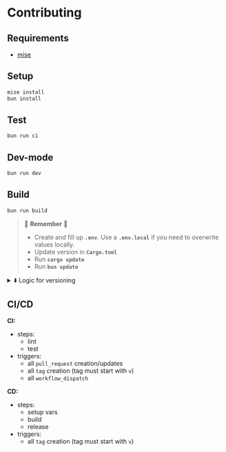 
# Contributing

## Requirements

- [mise][mise-url]

## Setup

```bash
mise install
bun install
```

## Test

```bash
bun run ci
```

## Dev-mode

```bash
bun run dev
```

## Build

```bash
bun run build
```

> 🚧 **Remember** 🚧
>
> - Create and fill up **`.env`**. Use a **`.env.local`** if you need to overwrite values locally.
> - Update version in **`Cargo.toml`**
> - Run **`cargo update`**
> - Run **`bun update`**

<details>
<summary>⬇️ Logic for versioning</summary>

We convert the version into an universal version for packager/installer compatibility and uniformity.

**Tag** format: `v[0-255].[0-255].[0-255]-[alpha|beta|rc].[0-31]`
**Version** format: `[0-255].[0-255].[0-255]-[alpha|beta|rc].[0-31]`
**Universal version** format: `[0-255].[0-255].[0-65535]`

_Formula_:

> `encoded_patch = patch * 2048 + prerelease_type_code * 32 + parseInt(prerelease_version, 10);`

> 💡 alpha = 0; beta = 1; rc = 2;

Examples:

- tag `v0.0.1-alpha.0`
  - release `ExoShell v0.0.1-alpha.0`
  - version `0.0.1-alpha.0`
  - universal version (package version) `0.0.12141`
- tag `v0.0.1`
  - release `ExoShell v0.0.1`
  - version `0.0.1`
  - universal version (package version) `0.0.2048`
- tag `v1.5.2-beta.6`
  - release `ExoShell v1.5.2-beta.6`
  - version `1.5.2-beta.6`
  - universal version (package version) `1.5.4134`

</details>

## CI/CD

**CI:**

- steps:
  - lint
  - test
- triggers:
  - all `pull_request` creation/updates
  - all `tag` creation (tag must start with `v`)
  - all `workflow_dispatch`

**CD:**

- steps:
  - setup vars
  - build
  - release
- triggers:
  - all `tag` creation (tag must start with `v`)

<!-- LINKS -->

[mise-url]: https://mise.jdx.dev/
